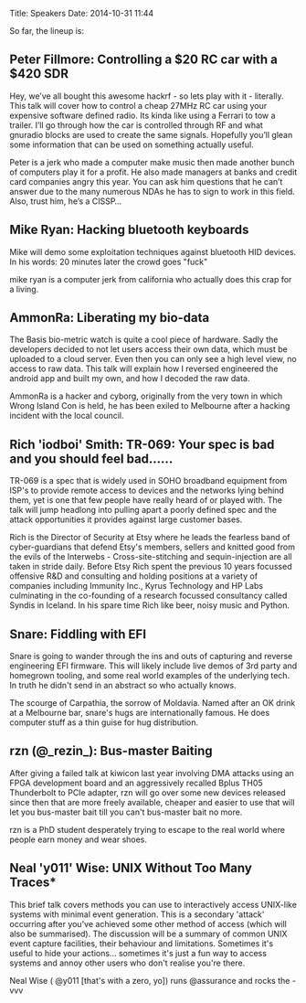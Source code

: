 Title: Speakers
Date: 2014-10-31 11:44

So far, the lineup is:

## Peter Fillmore: Controlling a $20 RC car with a $420 SDR

Hey, we’ve all bought this awesome hackrf - so lets play with it - literally.
This talk will cover how to control a cheap 27MHz RC car using your expensive
software defined radio.  Its kinda like using a Ferrari to tow a trailer.
I’ll go through how the car is controlled through RF and what gnuradio blocks
are used to create the same signals.  Hopefully you’ll glean some information
that can be used on something actually useful.

Peter is a jerk who made a computer make music then made another bunch of
computers play it for a profit.
He also made managers at banks and credit card companies angry this year.
You can ask him questions that he can’t answer due to the many numerous NDAs he
has to sign to work in this field.  Also, trust him, he’s a CISSP…

## Mike Ryan: Hacking bluetooth keyboards

Mike will demo some exploitation techniques against bluetooth HID devices.
In his words: 20 minutes later the crowd goes "fuck"

mike ryan is a computer jerk from california who actually does this crap for a living.

## AmmonRa: Liberating my bio-data

The Basis bio-metric watch is quite a cool piece of hardware. Sadly the
developers decided to not let users access their own data, which must be
uploaded to a cloud server. Even then you can only see a high level view, no
access to raw data. This talk will explain how I reversed engineered the
android app and built my own, and how I decoded the raw data.

AmmonRa is a hacker and cyborg, originally from the very town in which Wrong
Island Con is held, he has been exiled to Melbourne after a hacking incident
with the local council.

## Rich 'iodboi' Smith: TR-069: Your spec is bad and you should feel bad......

TR-069 is a spec that is widely used in SOHO broadband equipment from ISP's to
provide remote access to devices and the networks lying behind them, yet is one
that few people have really heard of or played with. The talk will jump
headlong into pulling apart a poorly defined spec and the attack opportunities
it provides against large customer bases.

Rich is the Director of Security at Etsy where he leads the fearless band of
cyber-guardians that defend Etsy's members, sellers and knitted good from the
evils of the Interwebs - Cross-site-stitching and sequin-injection are all
taken in stride daily. Before Etsy Rich spent the previous 10 years focussed
offensive R&D and consulting and holding positions at a variety of companies
including Immunity Inc., Kyrus Technology and HP Labs culminating in the
co-founding of a research focussed consultancy called Syndis in Iceland. In his
spare time Rich like beer, noisy music and Python.

## Snare: Fiddling with EFI

Snare is going to wander through the ins and outs of capturing and reverse
engineering EFI firmware. This will likely include live demos of 3rd party and
homegrown tooling, and some real world examples of the underlying tech. In
truth he didn't send in an abstract so who actually knows.

The scourge of Carpathia, the sorrow of Moldavia. Named after an OK drink at a
Melbourne bar, snare's hugs are internationally famous. He does computer stuff
as a thin guise for hug distribution.

## rzn (@\_rezin\_): Bus-master Baiting

After giving a failed talk at kiwicon last year involving DMA attacks using an
FPGA development board and an aggressively recalled Bplus TH05 Thunderbolt to
PCIe adapter, rzn will go over some new devices released since then that are
more freely available, cheaper and easier to use that will let you bus-master
bait till you can't bus-master bait no more.

rzn is a PhD student desperately trying to escape to the real world where
people earn money and wear shoes.

## Neal 'y011' Wise: UNIX Without Too Many Traces*

This brief talk covers methods you can use to interactively access UNIX-like
systems with minimal event generation.  This is a secondary 'attack' occurring
after you've achieved some other method of access (which will also be
summarised). The discussion will be a summary of common UNIX event capture
facilities, their behaviour and limitations. Sometimes it's useful to hide your
actions... sometimes it's just a fun way to access systems and annoy other
users who don't realise you're there.

Neal Wise ( @y011 [that's with a zero, yo]) runs @assurance and rocks the -vvv
